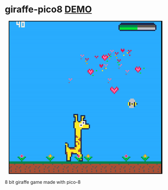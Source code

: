 # giraffe-pico8 [DEMO](https://hanakamer.github.io/giraffe-pico8/)

<p align="center">
  <img src="https://github.com/hanakamer/giraffe-pico8/blob/master/gir.gif" alt="preview"/>
</p>

8 bit giraffe game made with pico-8

